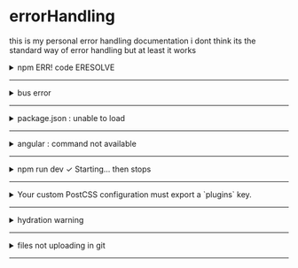 # errorHandling

this is my personal error handling documentation i dont think its the standard way of error handling but at least it works 

<details> 
 <summary> npm ERR! code ERESOLVE </summary>
 error   :

 - npm ERR! code ERESOLVE
- npm ERR! ERESOLVE unable to resolve dependency tree
- npm ERR!
  
- ```temporary sol:  npm i kinde-angular --legacy-peer-deps ```                           

</details>

---
<details>
 
<summary> bus error </summary>

- error
- $ npm run dev / start
- $ [project name][version] dev
- $ next dev
- $ bus error 
 

 - temporary sol : A Bus Error when running npm run dev with Next.js (using Turbopack) usually means there's a low-level issue with memory access.
 - Here’s how to fix it:

Clear npm Cache & Reinstall Dependencies

Corrupted dependencies can cause bus errors.

```
rm -rf node_modules package-lock.json
npm cache clean --force
npm install
npm run dev
```
If you’re using Yarn:
```
rm -rf node_modules yarn.lock
yarn cache clean
yarn install
yarn dev
```
 Delete & reinstall dependencies (rm -rf node_modules && npm install).

5. Run in Safe Mode (NODE_OPTIONS="--napi-modules").
   

</details>

---

<details>
 
 <summary> package.json : unable to load  </summary>

 
- Error:  Unable to load schema from 'https://json.schemastore.org/package': getaddrinfo EAI_AGAIN .

- solution : reload/restart vs code  
  
</details>

---
<details>
 
 <summary> angular : command not available </summary>

- $ ng serve
 
- Error: This command is not available when running the Angular CLI outside a workspace.

- solution : right click on the folder and click the `open intergrated terminal here` or cd to the project main folder and rerun 
  
</details>

---

<details>
 <summary>
 npm run dev  ✓ Starting... then stops
 </summary>

-solution : restart your pc / system 
 
</details>

---


<details>

<summary>
 Your custom PostCSS configuration must export a `plugins` key.
</summary>

solution : edit or add if you dont have a `postcss.config.js`/`postcss.config.mjs` file with this : 

```

// postcss.config.mjs
import tailwindcss from 'tailwindcss'
import autoprefixer from 'autoprefixer'

/** @type {import('postcss-load-config').Config} */
const config = {
  plugins: [tailwindcss, autoprefixer],
};

export default config;
```
 
</details>

---

<details>

<summary>
 hydration warning
</summary>

 solution : put 
 ```
 suppressHydrationWarning
```  
 
 in 
 
 <html lang="en" suppressHydrationWarning> 
 
 located in the app/layout.tsx
</details>

---

<details>

 <summary>
  files not uploading in git
 </summary>
 
> git push -u origin main
error: RPC failed; HTTP 408 curl 22 The requested URL returned error: 408
send-pack: unexpected disconnect while reading sideband packet
fatal: the remote end hung up unexpectedly
Everything up-to-date
</details>

---
